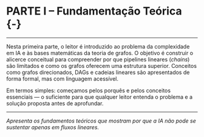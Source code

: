 # **PARTE I – Fundamentação Teórica** {-}

---

Nesta primeira parte, o leitor é introduzido ao problema da complexidade em IA e às bases matemáticas da teoria de grafos. O objetivo é construir o alicerce conceitual para compreender por que pipelines lineares (*chains*) são limitados e como os grafos oferecem uma estrutura superior. Conceitos como grafos direcionados, DAGs e cadeias lineares são apresentados de forma formal, mas com linguagem acessível.

Em termos simples: começamos pelos porquês e pelos conceitos essenciais — o suficiente para que qualquer leitor entenda o problema e a solução proposta antes de aprofundar.

---

_Apresenta os fundamentos teóricos que mostram por que a IA não pode se sustentar apenas em fluxos lineares._